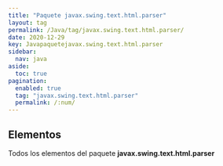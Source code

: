 ```yaml
---
title: "Paquete javax.swing.text.html.parser"
layout: tag
permalink: /Java/tag/javax.swing.text.html.parser/
date: 2020-12-29
key: Javapaquetejavax.swing.text.html.parser
sidebar: 
  nav: java
aside: 
  toc: true
pagination: 
  enabled: true
  tag: "javax.swing.text.html.parser"
  permalink: /:num/
---
```


<h2>Elementos</h2>
Todos los elementos del paquete <strong>javax.swing.text.html.parser</strong>
